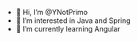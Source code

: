 - 👋 Hi, I’m @YNotPrimo
- 👀 I’m interested in Java and Spring
- 🌱 I’m currently learning Angular

<!---
YNotPrimo/YNotPrimo is a ✨ special ✨ repository because its `README.md` (this file) appears on your GitHub profile.
You can click the Preview link to take a look at your changes.
--->
